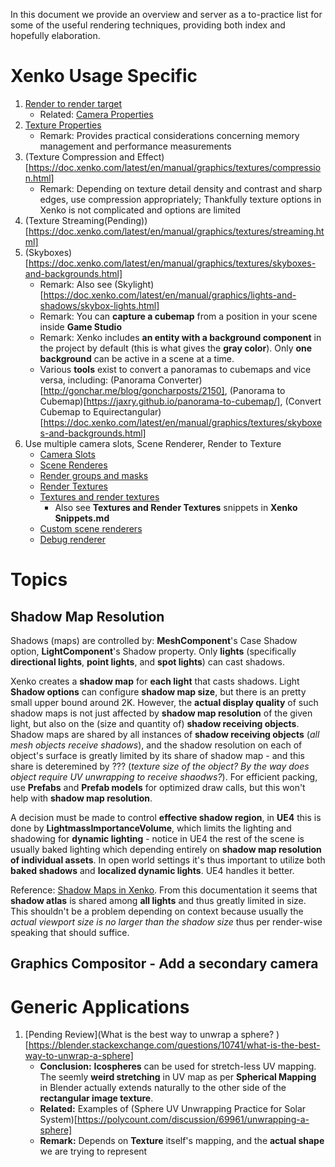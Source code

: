 In this document we provide an overview and server as a to-practice list for some of the useful rendering techniques, providing both index and hopefully elaboration.

# Xenko Usage Specific

1. [Render to render target](https://doc.xenko.com/latest/en/manual/graphics/graphics-compositor/render-textures.html)
    * Related: [Camera Properties](https://doc.xenko.com/latest/en/manual/graphics/cameras/index.html)
2. [Texture Properties](https://doc.xenko.com/latest/en/manual/graphics/textures/index.html#texture-properties)
    * Remark: Provides practical considerations concerning memory management and performance measurements
3. (Texture Compression and Effect)[https://doc.xenko.com/latest/en/manual/graphics/textures/compression.html]
    * Remark: Depending on texture detail density and contrast and sharp edges, use compression appropriately; Thankfully texture options in Xenko is not complicated and options are limited
4. (Texture Streaming\(Pending\))[https://doc.xenko.com/latest/en/manual/graphics/textures/streaming.html]
5. (Skyboxes)[https://doc.xenko.com/latest/en/manual/graphics/textures/skyboxes-and-backgrounds.html]
    * Remark: Also see (Skylight)[https://doc.xenko.com/latest/en/manual/graphics/lights-and-shadows/skybox-lights.html]
    * Remark: You can **capture a cubemap** from a position in your scene inside **Game Studio**
    * Remark: Xenko includes **an entity with a background component** in the project by default (this is what gives the **gray color**). Only **one background** can be active in a scene at a time.
    * Various **tools** exist to convert a panoramas to cubemaps and vice versa, including: (Panorama Converter)[http://gonchar.me/blog/goncharposts/2150], (Panorama to Cubemap)[https://jaxry.github.io/panorama-to-cubemap/], (Convert Cubemap to Equirectangular)[https://doc.xenko.com/latest/en/manual/graphics/textures/skyboxes-and-backgrounds.html]
6. Use multiple camera slots, Scene Renderer, Render to Texture
    * [Camera Slots](https://doc.xenko.com/latest/jp/manual/graphics/cameras/camera-slots.html)
    * [Scene Renderes](https://doc.xenko.com/latest/en/manual/graphics/graphics-compositor/scene-renderers.html)
    * [Render groups and masks](https://doc.xenko.com/latest/jp/manual/graphics/graphics-compositor/render-groups-and-masks.html)
    * [Render Textures](https://doc.xenko.com/latest/jp/manual/graphics/graphics-compositor/render-textures.html)
    * [Textures and render textures](https://doc.xenko.com/latest/jp/manual/graphics/low-level-api/textures-and-render-textures.html)
        * Also see **Textures and Render Textures** snippets in **Xenko Snippets.md**
    * [Custom scene renderers](https://doc.xenko.com/latest/jp/manual/graphics/graphics-compositor/custom-scene-renderers.html)
    * [Debug renderer](https://doc.xenko.com/latest/jp/manual/graphics/graphics-compositor/debug-renderers.html)

# Topics

## Shadow Map Resolution

Shadows (maps) are controlled by: **MeshComponent**'s Case Shadow option, **LightComponent**'s Shadow property. Only **lights** (specifically **directional lights**, **point lights**, and **spot lights**) can cast shadows.

Xenko creates a **shadow map** for **each light** that casts shadows. Light **Shadow options** can configure **shadow map size**, but there is an pretty small upper bound around 2K. However, the **actual display quality** of such shadow maps is not just affected by **shadow map resolution** of the given light, but also on the (size and quantity of) **shadow receiving objects**. Shadow maps are shared by all instances of **shadow receiving objects** (*all mesh objects receive shadows*), and the shadow resolution on each of object's surface is greatly limited by its share of shadow map - and this share is deteremined by ??? (*texture size of the object? By the way does object require UV unwrapping to receive shaodws?*). For efficient packing, use **Prefabs** and **Prefab models** for optimized draw calls, but this won't help with **shadow map resolution**.

A decision must be made to control **effective shadow region**, in **UE4** this is done by **LightmassImportanceVolume**, which limits the lighting and shadowing for **dynamic lighting** - notice in UE4 the rest of the scene is usually baked lighting which depending entirely on **shadow map resolution of individual assets**. In open world settings it's thus important to utilize both **baked shadows** and **localized dynamic lights**. UE4 handles it better.

Reference: [Shadow Maps in Xenko](https://doc.xenko.com/latest/en/manual/graphics/lights-and-shadows/shadows.html). From this documentation it seems that **shadow atlas** is shared among **all lights** and thus greatly limited in size. This shouldn't be a problem depending on context because usually the *actual viewport size is no larger than the shadow size* thus per render-wise speaking that should suffice.

## Graphics Compositor - Add a secondary camera



# Generic Applications

1. \[Pending Review\](What is the best way to unwrap a sphere?
)[https://blender.stackexchange.com/questions/10741/what-is-the-best-way-to-unwrap-a-sphere]
    * **Conclusion:** **Icospheres** can be used for stretch-less UV mapping. The seemly **weird stretching** in UV map as per **Spherical Mapping** in Blender actually extends naturally to the other side of the **rectangular image texture**.
    * **Related:** Examples of (Sphere UV Unwrapping Practice for Solar System)[https://polycount.com/discussion/69961/unwrapping-a-sphere]
    * **Remark:** Depends on **Texture** itself's mapping, and the **actual shape** we are trying to represent